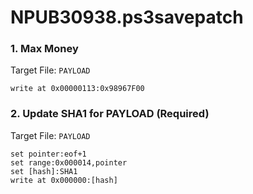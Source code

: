 # NPUB30938.ps3savepatch

### 1. Max Money

Target File: `PAYLOAD`

```
write at 0x00000113:0x98967F00
```

### 2. Update SHA1 for PAYLOAD (Required)

Target File: `PAYLOAD`

```
set pointer:eof+1
set range:0x000014,pointer
set [hash]:SHA1
write at 0x000000:[hash]
```

